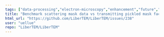 ```yaml
---
tags: ["data-processing","electron-microscopy","enhancement","future","image-processing","python"]
title: "Benchmark scattering mask data vs transmitting pickled mask factories"
html_url: "https://github.com/LiberTEM/LiberTEM/issues/238"
user: "uellue"
repo: "LiberTEM/LiberTEM"
---
```


